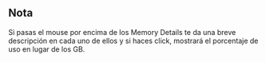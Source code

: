 ## Nota

Si pasas el mouse por encima de los Memory Details te da una breve descripción en cada uno de ellos y si haces click, mostrará el porcentaje de uso en lugar de los GB.
